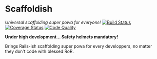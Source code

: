 # Scaffoldish

*Universal scaffolding super powa for everyone!*
[![Build Status](https://travis-ci.org/debona/Scaffoldish.svg)](https://travis-ci.org/debona/Scaffoldish)
[![Coverage Status](https://coveralls.io/repos/debona/Scaffoldish/badge.png)](https://coveralls.io/r/debona/Scaffoldish)
[![Code Quality](https://codeclimate.com/github/debona/Scaffoldish.png)](https://codeclimate.com/github/debona/Scaffoldish)


**Under high development... Safety helmets mandatory!**

Brings Rails-ish scaffolding super powa for every developpers, no matter they don't code with blessed RoR.
